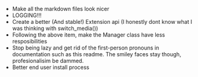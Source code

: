 * Make all the markdown files look nicer
* LOGGING!!!
* Create a better (And stable!) Extension api (I honestly dont know what I was thinking with switch_media())
* Following the above item, make the Manager class have less resposibilities
* Stop being lazy and get rid of the first-person pronouns in documentation such as this readme. The smiley faces stay though, profesionalisim be dammed.
* Better end user install process
